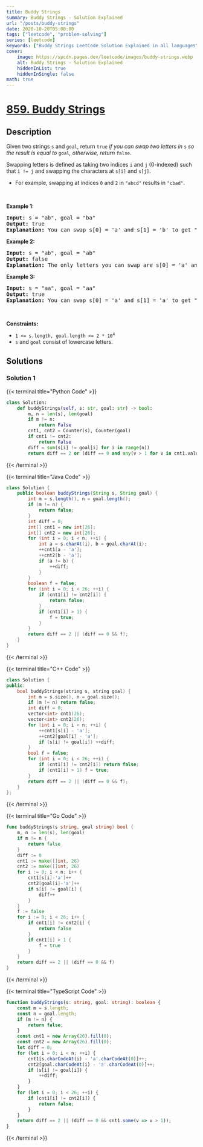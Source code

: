 ```yaml
---
title: Buddy Strings
summary: Buddy Strings - Solution Explained
url: "/posts/buddy-strings"
date: 2020-10-20T05:00:00
tags: ["leetcode", "problem-solving"]
series: [leetcode]
keywords: ["Buddy Strings LeetCode Solution Explained in all languages", "859", "leetcode question 859", "Buddy Strings", "LeetCode", "leetcode solution in Python3 C++ Java Go PHP Ruby Swift TypeScript Rust C# JavaScript C", "GeeksforGeeks", "InterviewBit", "Coding Ninjas", "HackerRank", "HackerEarth", "CodeChef", "TopCoder", "AlgoExpert", "freeCodeCamp", "Codeforces", "GitHub", "AtCoder", "Samir Paul"]
cover:
    image: https://spcdn.pages.dev/leetcode/images/buddy-strings.webp
    alt: Buddy Strings - Solution Explained
    hiddenInList: true
    hiddenInSingle: false
math: true
---
```



# [859. Buddy Strings](https://leetcode.com/problems/buddy-strings)


## Description

<p>Given two strings <code>s</code> and <code>goal</code>, return <code>true</code><em> if you can swap two letters in </em><code>s</code><em> so the result is equal to </em><code>goal</code><em>, otherwise, return </em><code>false</code><em>.</em></p>

<p>Swapping letters is defined as taking two indices <code>i</code> and <code>j</code> (0-indexed) such that <code>i != j</code> and swapping the characters at <code>s[i]</code> and <code>s[j]</code>.</p>

<ul>
	<li>For example, swapping at indices <code>0</code> and <code>2</code> in <code>&quot;abcd&quot;</code> results in <code>&quot;cbad&quot;</code>.</li>
</ul>

<p>&nbsp;</p>
<p><strong class="example">Example 1:</strong></p>

<pre>
<strong>Input:</strong> s = &quot;ab&quot;, goal = &quot;ba&quot;
<strong>Output:</strong> true
<strong>Explanation:</strong> You can swap s[0] = &#39;a&#39; and s[1] = &#39;b&#39; to get &quot;ba&quot;, which is equal to goal.
</pre>

<p><strong class="example">Example 2:</strong></p>

<pre>
<strong>Input:</strong> s = &quot;ab&quot;, goal = &quot;ab&quot;
<strong>Output:</strong> false
<strong>Explanation:</strong> The only letters you can swap are s[0] = &#39;a&#39; and s[1] = &#39;b&#39;, which results in &quot;ba&quot; != goal.
</pre>

<p><strong class="example">Example 3:</strong></p>

<pre>
<strong>Input:</strong> s = &quot;aa&quot;, goal = &quot;aa&quot;
<strong>Output:</strong> true
<strong>Explanation:</strong> You can swap s[0] = &#39;a&#39; and s[1] = &#39;a&#39; to get &quot;aa&quot;, which is equal to goal.
</pre>

<p>&nbsp;</p>
<p><strong>Constraints:</strong></p>

<ul>
	<li><code>1 &lt;= s.length, goal.length &lt;= 2 * 10<sup>4</sup></code></li>
	<li><code>s</code> and <code>goal</code> consist of lowercase letters.</li>
</ul>

## Solutions

### Solution 1

<!-- tabs:start -->

{{< terminal title="Python Code" >}}
```python
class Solution:
    def buddyStrings(self, s: str, goal: str) -> bool:
        m, n = len(s), len(goal)
        if m != n:
            return False
        cnt1, cnt2 = Counter(s), Counter(goal)
        if cnt1 != cnt2:
            return False
        diff = sum(s[i] != goal[i] for i in range(n))
        return diff == 2 or (diff == 0 and any(v > 1 for v in cnt1.values()))
```
{{< /terminal >}}

{{< terminal title="Java Code" >}}
```java
class Solution {
    public boolean buddyStrings(String s, String goal) {
        int m = s.length(), n = goal.length();
        if (m != n) {
            return false;
        }
        int diff = 0;
        int[] cnt1 = new int[26];
        int[] cnt2 = new int[26];
        for (int i = 0; i < n; ++i) {
            int a = s.charAt(i), b = goal.charAt(i);
            ++cnt1[a - 'a'];
            ++cnt2[b - 'a'];
            if (a != b) {
                ++diff;
            }
        }
        boolean f = false;
        for (int i = 0; i < 26; ++i) {
            if (cnt1[i] != cnt2[i]) {
                return false;
            }
            if (cnt1[i] > 1) {
                f = true;
            }
        }
        return diff == 2 || (diff == 0 && f);
    }
}
```
{{< /terminal >}}

{{< terminal title="C++ Code" >}}
```cpp
class Solution {
public:
    bool buddyStrings(string s, string goal) {
        int m = s.size(), n = goal.size();
        if (m != n) return false;
        int diff = 0;
        vector<int> cnt1(26);
        vector<int> cnt2(26);
        for (int i = 0; i < n; ++i) {
            ++cnt1[s[i] - 'a'];
            ++cnt2[goal[i] - 'a'];
            if (s[i] != goal[i]) ++diff;
        }
        bool f = false;
        for (int i = 0; i < 26; ++i) {
            if (cnt1[i] != cnt2[i]) return false;
            if (cnt1[i] > 1) f = true;
        }
        return diff == 2 || (diff == 0 && f);
    }
};
```
{{< /terminal >}}

{{< terminal title="Go Code" >}}
```go
func buddyStrings(s string, goal string) bool {
	m, n := len(s), len(goal)
	if m != n {
		return false
	}
	diff := 0
	cnt1 := make([]int, 26)
	cnt2 := make([]int, 26)
	for i := 0; i < n; i++ {
		cnt1[s[i]-'a']++
		cnt2[goal[i]-'a']++
		if s[i] != goal[i] {
			diff++
		}
	}
	f := false
	for i := 0; i < 26; i++ {
		if cnt1[i] != cnt2[i] {
			return false
		}
		if cnt1[i] > 1 {
			f = true
		}
	}
	return diff == 2 || (diff == 0 && f)
}
```
{{< /terminal >}}

{{< terminal title="TypeScript Code" >}}
```ts
function buddyStrings(s: string, goal: string): boolean {
    const m = s.length;
    const n = goal.length;
    if (m != n) {
        return false;
    }
    const cnt1 = new Array(26).fill(0);
    const cnt2 = new Array(26).fill(0);
    let diff = 0;
    for (let i = 0; i < n; ++i) {
        cnt1[s.charCodeAt(i) - 'a'.charCodeAt(0)]++;
        cnt2[goal.charCodeAt(i) - 'a'.charCodeAt(0)]++;
        if (s[i] != goal[i]) {
            ++diff;
        }
    }
    for (let i = 0; i < 26; ++i) {
        if (cnt1[i] != cnt2[i]) {
            return false;
        }
    }
    return diff == 2 || (diff == 0 && cnt1.some(v => v > 1));
}
```
{{< /terminal >}}

<!-- tabs:end -->

<!-- end -->

